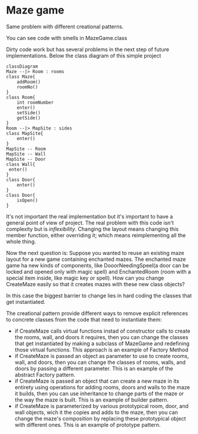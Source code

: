 # Maze game

Same problem with different creational patterns. 

You can see code with smells in MazeGame.class 

Dirty code work but has several problems in the next step of future implementations.
Below the class diagram of this simple project 

```mermaid
classDiagram
Maze --|> Room : rooms
class Maze{
    addRoom()
    roomNo()
}
class Room{
    int roomNumber
    enter()
    setSide()
    getSide()
}
Room --|> MapSite : sides
class MapSite{
    enter()
}
MapSite -- Room
MapSite -- Wall
MapSite -- Door
class Wall{
 enter()
}
class Door{
    enter()
}
class Door{
    isOpen()
}
```

It's not important the real implementation but it's important to have a general point of view of project.
The real problem with this code isn't complexity but is *inflexibility*. Changing the layout means changing this member function, either overriding it; which means reimplementing all the whole thing.


Now the next question is:
Suppose you wanted to reuse an existing maze layout for a new game containing enchanted mazes. 
The enchanted maze game ha new kinds of components, like DooorNeedingSpeel(a door can be locked and opened only with magic spell) and EnchantedRoom (room with a special item inside, like magic key or spell).
How can you change CreateMaze easily so that it creates mazes with these new class objects?

In this case the biggest barrier to change lies in hard coding the classes that get instantiated.

The creational pattern provide different ways to remove explicit references to concrete classes from the code that need to instantiate them:

- if CreateMaze calls virtual functions instad of constructor calls to create the rooms, wall, and doors it requires, then you can change the classes that get instantiated by making a subclass of MazeGame and redefining those virtual functions. This approach is an example of Factory Method
- if CreateMaze is passed an object as parameter to use to create rooms, wall, and doors, then you can change the classes of rooms, walls, and doors by passing a different parameter. This is an example of the abstract Factory pattern.
- if CreateMaze is passed an object that can create a new maze in its entirety using operations for adding rooms, doors and walls to the maze it builds, then you can use inheritance to change parts of the maze or the way the maze is built. This is an example of builder pattern.
- if CreateMaze is parameterized by various prototypical room, door, and wall objects, wich it the copies and adds to the maze, then you can change the maze's composition by replacing these prototypical object with different ones. This is an example of prototype pattern.

